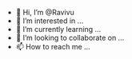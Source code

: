 - 👋 Hi, I’m @Ravivu
- 👀 I’m interested in ...
- 🌱 I’m currently learning ...
- 💞️ I’m looking to collaborate on ...
- 📫 How to reach me ...

<!---
Ravivu/Ravivu is a ✨ special ✨ repository because its `README.md` (this file) appears on your GitHub profile.
You can click the Preview link to take a look at your changes.
--->
